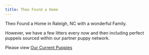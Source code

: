 ```yaml
---
title: Theo Found a Home
---
```


Theo Found a Home in Raleigh, NC with a wonderful Family.

However, we have a few litters every now and then including perfect puppeis sourced within our partner puppy network.

Please view [Our Current Puppies](/puppies)
